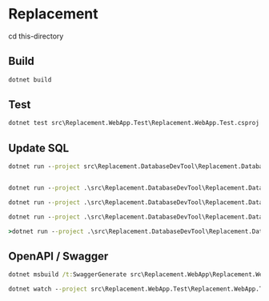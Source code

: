 # Replacement

cd this-directory

## Build

```cmd
dotnet build
```

## Test

```cmd
dotnet test src\Replacement.WebApp.Test\Replacement.WebApp.Test.csproj
```

## Update SQL

```cmd
dotnet run --project src\Replacement.DatabaseDevTool\Replacement.DatabaseDevTool.csproj


dotnet run --project .\src\Replacement.DatabaseDevTool\Replacement.DatabaseDevTool.csproj --steps 1 --force true

dotnet run --project .\src\Replacement.DatabaseDevTool\Replacement.DatabaseDevTool.csproj --steps 2

dotnet run --project .\src\Replacement.DatabaseDevTool\Replacement.DatabaseDevTool.csproj --steps 3 --force true

>dotnet run --project .\src\Replacement.DatabaseDevTool\Replacement.DatabaseDevTool.csproj --steps 1,2,3,4,5 --force true
```

## OpenAPI / Swagger
```cmd
dotnet msbuild /t:SwaggerGenerate src\Replacement.WebApp\Replacement.WebApp.csproj
```

```cmd
dotnet watch --project src\Replacement.WebApp.Test\Replacement.WebApp.Test.csproj build
```